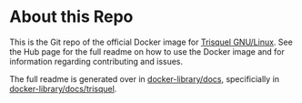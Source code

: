 # About this Repo

This is the Git repo of the official Docker image for [Trisquel GNU/Linux](https://registry.hub.docker.com/_/trisquel/). See the
Hub page for the full readme on how to use the Docker image and for information
regarding contributing and issues.

The full readme is generated over in [docker-library/docs](https://github.com/docker-library/docs),
specificially in [docker-library/docs/trisquel](https://github.com/docker-library/docs/tree/master/trisquel).
